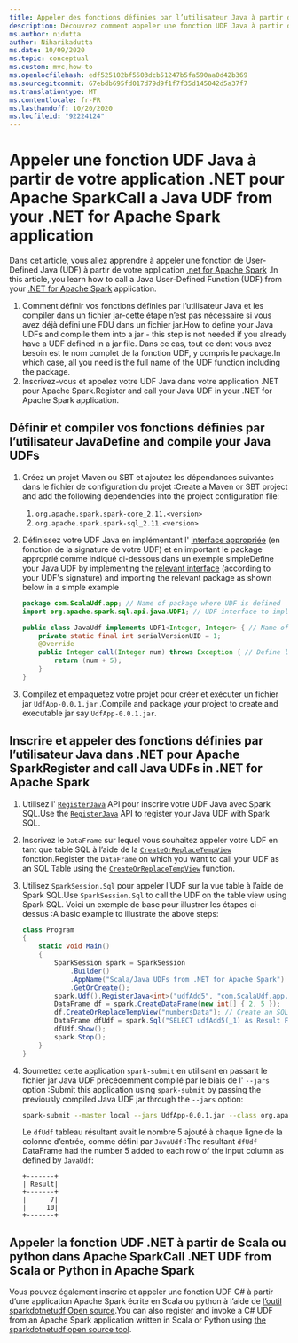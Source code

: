 ```yaml
---
title: Appeler des fonctions définies par l’utilisateur Java à partir de .NET pour Apache Spark application
description: Découvrez comment appeler une fonction UDF Java à partir d’une application .NET pour Apache Spark.
ms.author: nidutta
author: Niharikadutta
ms.date: 10/09/2020
ms.topic: conceptual
ms.custom: mvc,how-to
ms.openlocfilehash: edf525102bf5503dcb51247b5fa590aa0d42b369
ms.sourcegitcommit: 67ebdb695fd017d79d9f1f7f35d145042d5a37f7
ms.translationtype: MT
ms.contentlocale: fr-FR
ms.lasthandoff: 10/20/2020
ms.locfileid: "92224124"
---
```

# <a name="call-a-java-udf-from-your-net-for-apache-spark-application"></a><span data-ttu-id="2f6e8-103">Appeler une fonction UDF Java à partir de votre application .NET pour Apache Spark</span><span class="sxs-lookup"><span data-stu-id="2f6e8-103">Call a Java UDF from your .NET for Apache Spark application</span></span>

<span data-ttu-id="2f6e8-104">Dans cet article, vous allez apprendre à appeler une fonction de User-Defined Java (UDF) à partir de votre application [.net for Apache Spark](https://github.com/dotnet/spark) .</span><span class="sxs-lookup"><span data-stu-id="2f6e8-104">In this article, you learn how to call a Java User-Defined Function (UDF) from your [.NET for Apache Spark](https://github.com/dotnet/spark) application.</span></span>

1. <span data-ttu-id="2f6e8-105">Comment définir vos fonctions définies par l’utilisateur Java et les compiler dans un fichier jar-cette étape n’est pas nécessaire si vous avez déjà défini une FDU dans un fichier jar.</span><span class="sxs-lookup"><span data-stu-id="2f6e8-105">How to define your Java UDFs and compile them into a jar - this step is not needed if you already have a UDF defined in a jar file.</span></span> <span data-ttu-id="2f6e8-106">Dans ce cas, tout ce dont vous avez besoin est le nom complet de la fonction UDF, y compris le package.</span><span class="sxs-lookup"><span data-stu-id="2f6e8-106">In which case, all you need is the full name of the UDF function including the package.</span></span>
2. <span data-ttu-id="2f6e8-107">Inscrivez-vous et appelez votre UDF Java dans votre application .NET pour Apache Spark.</span><span class="sxs-lookup"><span data-stu-id="2f6e8-107">Register and call your Java UDF in your .NET for Apache Spark application.</span></span>

## <a name="define-and-compile-your-java-udfs"></a><span data-ttu-id="2f6e8-108">Définir et compiler vos fonctions définies par l’utilisateur Java</span><span class="sxs-lookup"><span data-stu-id="2f6e8-108">Define and compile your Java UDFs</span></span>

1. <span data-ttu-id="2f6e8-109">Créez un projet Maven ou SBT et ajoutez les dépendances suivantes dans le fichier de configuration du projet :</span><span class="sxs-lookup"><span data-stu-id="2f6e8-109">Create a Maven or SBT project and add the following dependencies into the project configuration file:</span></span>
    1. `org.apache.spark.spark-core_2.11.<version>`
    2. `org.apache.spark.spark-sql_2.11.<version>`
2. <span data-ttu-id="2f6e8-110">Définissez votre UDF Java en implémentant l' [interface appropriée](https://github.com/apache/spark/blob/master/sql/core/src/main/java/org/apache/spark/sql/api/java/UDF1.java) (en fonction de la signature de votre UDF) et en important le package approprié comme indiqué ci-dessous dans un exemple simple</span><span class="sxs-lookup"><span data-stu-id="2f6e8-110">Define your Java UDF by implementing the [relevant interface](https://github.com/apache/spark/blob/master/sql/core/src/main/java/org/apache/spark/sql/api/java/UDF1.java) (according to your UDF's signature) and importing the relevant package as shown below in a simple example</span></span>

    ```java
    package com.ScalaUdf.app; // Name of package where UDF is defined
    import org.apache.spark.sql.api.java.UDF1; // UDF interface to implement

    public class JavaUdf implements UDF1<Integer, Integer> { // Name of the Java UDF
        private static final int serialVersionUID = 1;
        @Override
        public Integer call(Integer num) throws Exception { // Define logic of UDF
            return (num + 5);
        }
    }
    ```

3. <span data-ttu-id="2f6e8-111">Compilez et empaquetez votre projet pour créer et exécuter un fichier jar `UdfApp-0.0.1.jar` .</span><span class="sxs-lookup"><span data-stu-id="2f6e8-111">Compile and package your project to create and executable jar say `UdfApp-0.0.1.jar`.</span></span>

## <a name="register-and-call-java-udfs-in-net-for-apache-spark"></a><span data-ttu-id="2f6e8-112">Inscrire et appeler des fonctions définies par l’utilisateur Java dans .NET pour Apache Spark</span><span class="sxs-lookup"><span data-stu-id="2f6e8-112">Register and call Java UDFs in .NET for Apache Spark</span></span>

1. <span data-ttu-id="2f6e8-113">Utilisez l' [`RegisterJava`](https://github.com/dotnet/spark/blob/8dcdcdc7c60d5f42cba5a90f1346d854ab5bf7bb/src/csharp/Microsoft.Spark/Sql/UDFRegistration.cs#L424) API pour inscrire votre UDF Java avec Spark SQL.</span><span class="sxs-lookup"><span data-stu-id="2f6e8-113">Use the [`RegisterJava`](https://github.com/dotnet/spark/blob/8dcdcdc7c60d5f42cba5a90f1346d854ab5bf7bb/src/csharp/Microsoft.Spark/Sql/UDFRegistration.cs#L424) API to register your Java UDF with Spark SQL.</span></span>
2. <span data-ttu-id="2f6e8-114">Inscrivez le `DataFrame` sur lequel vous souhaitez appeler votre UDF en tant que table SQL à l’aide de la [`CreateOrReplaceTempView`](https://github.com/dotnet/spark/blob/master/src/csharp/Microsoft.Spark/Sql/DataFrame.cs#L982) fonction.</span><span class="sxs-lookup"><span data-stu-id="2f6e8-114">Register the `DataFrame` on which you want to call your UDF as an SQL Table using the [`CreateOrReplaceTempView`](https://github.com/dotnet/spark/blob/master/src/csharp/Microsoft.Spark/Sql/DataFrame.cs#L982) function.</span></span>
3. <span data-ttu-id="2f6e8-115">Utilisez `SparkSession.Sql` pour appeler l’UDF sur la vue table à l’aide de Spark SQL.</span><span class="sxs-lookup"><span data-stu-id="2f6e8-115">Use `SparkSession.Sql` to call the UDF on the table view using Spark SQL.</span></span>
<span data-ttu-id="2f6e8-116">Voici un exemple de base pour illustrer les étapes ci-dessus :</span><span class="sxs-lookup"><span data-stu-id="2f6e8-116">A basic example to illustrate the above steps:</span></span>

    ```csharp
    class Program
    {
        static void Main()
        {
            SparkSession spark = SparkSession
                .Builder()
                .AppName("Scala/Java UDFs from .NET for Apache Spark")
                .GetOrCreate();
            spark.Udf().RegisterJava<int>("udfAdd5", "com.ScalaUdf.app.JavaUdf"); // Register your Java UDF as 'udfAdd5'
            DataFrame df = spark.CreateDataFrame(new int[] { 2, 5 });
            df.CreateOrReplaceTempView("numbersData"); // Create an SQL table from the DataFrame `df`
            DataFrame dfUdf = spark.Sql("SELECT udfAdd5(_1) As Result FROM numbersData"); // Call the registered UDF on the table
            dfUdf.Show();
            spark.Stop();
        }
    }
    ```

4. <span data-ttu-id="2f6e8-117">Soumettez cette application `spark-submit` en utilisant en passant le fichier jar Java UDF précédemment compilé par le biais de l' `--jars` option :</span><span class="sxs-lookup"><span data-stu-id="2f6e8-117">Submit this application using `spark-submit` by passing the previously compiled Java UDF jar through the `--jars` option:</span></span>

    ```bash
    spark-submit --master local --jars UdfApp-0.0.1.jar --class org.apache.spark.deploy.dotnet.DotnetRunner microsoft-spark-3.0.x-0.12.1.jar InterRuntimeUDFs.exe
    ```

    <span data-ttu-id="2f6e8-118">Le `dfUdf` tableau résultant avait le nombre 5 ajouté à chaque ligne de la colonne d’entrée, comme défini par `JavaUdf` :</span><span class="sxs-lookup"><span data-stu-id="2f6e8-118">The resultant `dfUdf` DataFrame had the number 5 added to each row of the input column as defined by `JavaUdf`:</span></span>

    ```text
    +-------+
    | Result|
    +-------+
    |      7|
    |     10|
    +-------+
    ```

## <a name="call-net-udf-from-scala-or-python-in-apache-spark"></a><span data-ttu-id="2f6e8-119">Appeler la fonction UDF .NET à partir de Scala ou python dans Apache Spark</span><span class="sxs-lookup"><span data-stu-id="2f6e8-119">Call .NET UDF from Scala or Python in Apache Spark</span></span>

<span data-ttu-id="2f6e8-120">Vous pouvez également inscrire et appeler une fonction UDF C# à partir d’une application Apache Spark écrite en Scala ou python à l’aide de [l’outil sparkdotnetudf Open source](https://github.com/imback82/sparkdotnetudf).</span><span class="sxs-lookup"><span data-stu-id="2f6e8-120">You can also register and invoke a C# UDF from an Apache Spark application written in Scala or Python using [the sparkdotnetudf open source tool](https://github.com/imback82/sparkdotnetudf).</span></span>

